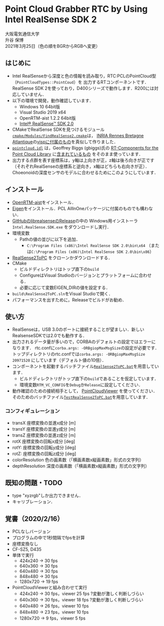 # Point Cloud Grabber RTC by Using Intel RealSense SDK 2

大阪電気通信大学  
升谷 保博  
2021年3月25日（色の順をBGRからRGBへ変更）

## はじめに

- Intel RealSenseから深度と色の情報を読み取り，RTC:PCLのPointCloud型（`PointCloudTypes::PointCoud`）を
出力するRTコンポーネントです．RealSense SDK 2を使っており，D400シリーズで動作します．R200には対応していません．
- 以下の環境で開発，動作確認しています．
  - Windows 10 64bit版
  - Visual Studio 2019 x64
  - OpenRTM-aist 1.2.2 64bit版
  - [Intel® RealSense™ SDK 2.0](https://github.com/IntelRealSense/librealsense/)
- CMakeでRealSense SDKを見つけるモジュール[`cmake/Modules/FindRealSense2.cmake`](cmake/Modules/FindRealSense2.cmake)は，
[INRIA Rennes Bretagne Atlantique](https://github.com/lagadic)の[vispに付属のもの](https://github.com/lagadic/visp/blob/master/cmake/FindRealSense2.cmake)を真似して作りました．
- [`pointcloud.idl`](idl/pointcloud.idl) は，Geoffrey Biggs (gbiggs)氏の
[RT-Components for the Point Cloud Library](https://github.com/gbiggs/rtcpcl/)
に[含まれているもの](https://github.com/gbiggs/rtcpcl/blob/master/pc_type/pointcloud.idl)
をそのまま使っています．
- 出力する点群を表す座標系は，y軸は上向きが正，z軸は後ろ向きが正です（それぞれRealSenseの座標系と逆向き，x軸はどちらも右向きが正）．
Choeonoidの深度センサのモデルに合わせるためにこのようにしています．

## インストール

- [OpenRTM-aist](http://www.openrtm.org/openrtm/)をインストール．
- [Eigen]()をインストール．PCL AllInOneパッケージに付属のものでも構わない．
- [GitHubのlibrealsenseのRelease](https://github.com/IntelRealSense/librealsense/releases)の中の
Windows用インストーラ`Intel.RealSense.SDK.exe` をダウンロードし実行．
- 環境変数
  - Pathの値の並びに以下を追加．
    - `C:\Program Files (x86)\Intel RealSense SDK 2.0\bin\x64` （または`C:\Program Files (x86)\Intel RealSense SDK 2.0\bin\x86`）
- [RealSense2ToPC](https://github.com/MasutaniLab/RealSense2ToPC)
をクローンかダウンロードする．
- CMake
  - ビルドディレクトリはトップ直下の`build`
  - ConfigureはVisual Studioのバージョンとプラットフォームに合わせる．
  - 必要に応じて変数EIGEN_DIRの値を設定する．
- `build\RealSense2ToPC.sln`をVisual Studioで開く．
- パフォーマンスを出すために，Releaseでビルドがお勧め．

## 使い方

- RealSenseは，USB 3.0のポートに接続することが望ましい．新しいRealsenseSDKでは2.0でも動作する．
- 出力されるデータ量が多いので，CORBAのデフォルトの設定ではエラーになります．
rtc.confに`corba.args: -ORBgiopMaxMsgSize`の設定が必要です．
トップディレクトリのrtc.confでは`corba.args: -ORBgiopMaxMsgSize 20971520`
にしています（デフォルト値の10倍）．
- コンポーネントを起動するバッチファイル[`RealSense2ToPC.bat`](RealSense2ToPC.bat)を用意しています．
  - ビルドディレクトリがトップ直下の`build`であることを仮定しています．
  - 環境変数`RTM_VC_CONFIG`を`Debug`か`Release`に設定してください．
- 動作確認のための接続相手として，
[PointCloudViewer](https://github.com/MasutaniLab/PointCloudViewer)
を使ってください．そのためのバッチファイル[`TestRealSense2ToPC.bat`](TestRealSense2ToPC.bat)を用意しています．

### コンフィギュレーション
- transX 座標変換の並進x成分 [m]
- transY 座標変換の並進y成分 [m]
- transZ 座標変換の並進z成分 [m]
- rotX 座標変換の回転x成分 [deg]
- rotY: 座標変換の回転y成分 [deg]
- rotZ: 座標変換の回転z成分 [deg]
- colorResolution 色の画素数（「横画素数x縦画素数」形式の文字列）
- depthResolution 深度の画素数（「横画素数x縦画素数」形式の文字列）

## 既知の問題・TODO

- type "xyzrgb"しか出力できません．
- キャリブレーション．

## 覚書（2020/2/16）
- PCLなしバージョン
- プログラムの中で1秒間隔でfpsを計算
- 座標変換なし
- CF-SZ5, D435
- 単体で実行
  - 424x240 → 30 fps
  - 640x360 → 30 fps
  - 640x480 → 30 fps
  - 848x480 → 30 fps
  - 1280x720 → 19 fps
- PointCloudViewerと組み合わせて実行
  - 424x240 → 30 fps，viewer 25 fps ?変動が激しく判断しづらい
  - 640x360 → 30 fps，viewer 18 fps ?変動が激しく判断しづらい
  - 640x480 → 26 fps，viewer 10 fps
  - 848x480 → 23 fps，viewer 10 fps
  - 1280x720 → 9 fps，viewer 5 fps
